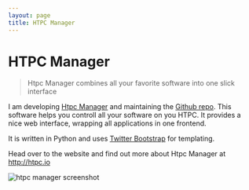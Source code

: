 ```yaml
---
layout: page
title: HTPC Manager
---
```


# HTPC Manager

> Htpc Manager combines all your favorite software into one slick interface


I am developing [Htpc Manager](http://htpc.io) and maintaining the [Github repo](https://github.com/styxit/HTPC-Manager). This software helps you controll all your software on you HTPC. It provides a nice web interface, wrapping all applications in one frontend.

It is written in Python and uses [Twitter Bootstrap](http://getbootstrap.com) for templating.

Head over to the website and find out more about Htpc Manager at <http://htpc.io>


![htpc manager screenshot](https://raw.githubusercontent.com/styxit/HTPC-Manager/gh-pages/img/screenshots/dashboard.png)

